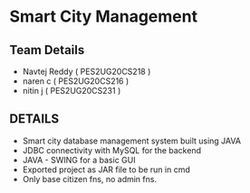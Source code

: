 # Smart City Management 
## Team Details
- Navtej Reddy ( PES2UG20CS218 )
- naren c ( PES2UG20CS216 )
- nitin j ( PES2UG20CS231 )

## DETAILS
- Smart city database management system built using JAVA
- JDBC connectivity with MySQL for the backend
- JAVA - SWING for a basic GUI
- Exported project as JAR file to be run in cmd
- Only base citizen fns, no admin fns.


